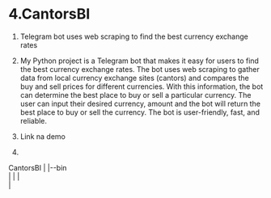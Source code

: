 # 4.CantorsBI

1. Telegram bot uses web scraping to find the best currency exchange rates
  
  
2. My Python project is a Telegram bot that makes it easy for users to find the best currency exchange rates. 
The bot uses web scraping to gather data from local currency exchange sites (cantors) and compares the buy and sell prices for different currencies. 
With this information, the bot can determine the best place to buy or sell a particular currency. 
The user can input their desired currency, amount and the bot will return the best place to buy or sell the currency. 
The bot is user-friendly, fast, and reliable.

3. Link na demo

4.
CantorsBI
|
|--bin\
|   |
|    
|
